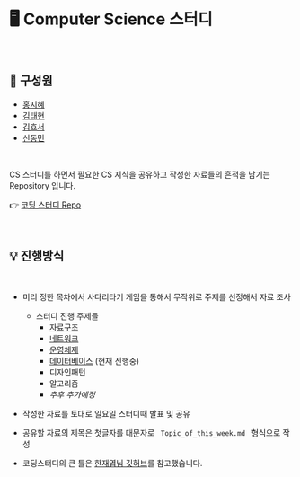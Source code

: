 # 🖥 Computer Science 스터디


</br>

## 👋 구성원
  - [홍지혜](https://github.com/jola7373)
  - [김태현](https://github.com/ffolabear)
  - [김효서](https://github.com/gytj2013)
  - [신동민](https://github.com/carnival77)

</br>


CS 스터디를 하면서 필요한 CS 지식을 공유하고 작성한 자료들의 흔적을 남기는  Repository 입니다.

👉 [코딩 스터디 Repo](https://github.com/jola7373/algorithm-study)

</br>

## 💡 진행방식
  </br>
  
  * 미리 정한 목차에서 사다리타기 게임을 통해서 무작위로 주제를 선정해서 자료 조사
    - 스터디 진행 주제들
      - [자료구조](https://github.com/ffolabear/CS_Study/blob/main/DataStructure/DataStructure.md)
      - [네트워크](https://github.com/ffolabear/CS_Study/tree/main/Network/Network.md)
      - [운영체제](https://github.com/ffolabear/CS_Study/tree/main/OS/OS.md)
      - [데이터베이스](https://github.com/ffolabear/CS_Study/tree/main/Database/Database.md) (현재 진행중)
      - 디자인패턴
      - 알고리즘
      -  _추후 추가예정_

  * 작성한 자료를 토대로 일요일 스터디때 발표 및 공유
  * 공유할 자료의 제목은 첫글자를 대문자로 `  Topic_of_this_week.md  ` 형식으로 작성
  * 코딩스터디의 큰 틀은 [한재엽님 깃허브](https://github.com/JaeYeopHan/Interview_Question_for_Beginner)를 참고했습니다. 

    





